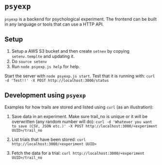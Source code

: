 # `psyexp`

`psyexp` is a backend for psychological experiment. The frontend can be built
in any language or tools that can use a HTTP API.

## Setup

1. Setup a AWS S3 bucket and then create `setnev` by copying `setenv.templte` and updating it.
2. Do `source setenv`
3. Run `node psyexp.js help` for help.

Start the server with `node psyexp.js start`. Test that it is running with:
`curl -d 'Test!!' -X POST http://localhost:3000/status`


## Development using `psyexp`

Examples for how trails are stored and listed using `curl` (as an illustration):

1. Save data in an experiment. Make sure trail_no is unique or it will be overwritten (any random number will do):
`curl -d 'Whatever you want to save (CSV, JSON etc.)' -X POST http://localhost:3000/<experiment UUID>/trail_no`

2. List trials that have been stored:
`curl http://localhost:3000/<experiment UUID>`

3. Fetch the data for a trial:
`curl http://localhost:3000/<experiment UUID>/trail_no`
